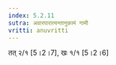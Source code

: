 ```yaml
---
index: 5.2.11
sutra: अवारपारात्यन्तानुकामं गामी
vritti: anuvritti
---
```


 तत् २/१ [5।2।7],  खः  १/१ [5।2।6]